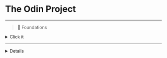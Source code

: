# The Odin Project

---

>📍 Foundations

<details>
<summary>Click it</summary>
  
<hr>
 
| Project            | Topic              |                                                      Repository                                                    | Live Preview                                                                          |
|--------------------|--------------------|--------------------------------------------------------------------------------------------------------------------|---------------------------------------------------------------------------------------|
|  Recipes           |  HTML Foundations  | [link]( https://github.com/Albert-Santiago/THE_ODIN_PROJECT/tree/main/odin_recipes)                                |     [Demo]( https://albert-santiago.github.io/THE_ODIN_PROJECT/odin_recipes)          |
|  Landing Page      |                    | [link]( https://github.com/Albert-Santiago/THE_ODIN_PROJECT/tree/main/Landing_Page)                                |     [Demo]( https://albert-santiago.github.io/THE_ODIN_PROJECT/Landing_Page)          |
|     3              |                    |                                                                                                                    |                                                                                       | 
|     4              |                    |                                                                                                                    |                                                                                       | 
|     5              |                    |                                                                                                                    |                                                                                       | 
|     6              |                    |                                                                                                                    |                                                                                       | 
|     7              |                    |                                                                                                                    |                                                                                       | 
|     8              |                    |                                                                                                                    |                                                                                       | 
|     9              |                    |                                                                                                                    |                                                                                       | 
|     10             |                    |                                                                                                                    |                                                                                       | 
|     11             |                    |                                                                                                                    |                                                                                       | 
|     12             |                    |                                                                                                                    |                                                                                       | 
|     13             |                    |                                                                                                                    |                                                                                       | 
|     14             |                    |                                                                                                                    |                                                                                       | 
|     15             |                    |                                                                                                                    |                                                                                       | 
|     16             |                    |                                                                                                                    |                                                                                       | 
|     17             |                    |                                                                                                                    |                                                                                       | 
|     18             |                    |                                                                                                                    |                                                                                       | 


</details>

---

<details>
